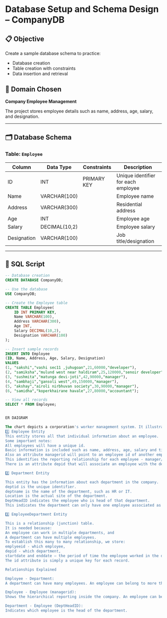 # Database Setup and Schema Design – CompanyDB

## 📋 Objective
Create a sample database schema to practice:
- Database creation
- Table creation with constraints
- Data insertion and retrieval

## 🏢 Domain Chosen
**Company Employee Management**

The project stores employee details such as name, address, age, salary, and designation.

---

## 🗂️ Database Schema

### Table: `Employee`

| Column      | Data Type       | Constraints        | Description                       |
|-------------|-----------------|--------------------|-----------------------------------|
| ID          | INT             | PRIMARY KEY        | Unique identifier for each employee |
| Name        | VARCHAR(100)    |                    | Employee name                      |
| Address     | VARCHAR(300)    |                    | Residential address                |
| Age         | INT             |                    | Employee age                       |
| Salary      | DECIMAL(10,2)   |                    | Employee salary                    |
| Designation | VARCHAR(100)    |                    | Job title/designation             |

---

## 💾 SQL Script

```sql
-- Database creation
CREATE DATABASE CompanyDB;

-- Use the database
USE CompanyDB;

-- Create the Employee table
CREATE TABLE Employee(
    ID INT PRIMARY KEY,
    Name VARCHAR(100),
    Address VARCHAR(300),
    Age INT,
    Salary DECIMAL(10,2),
    Designation VARCHAR(100)
);

-- Insert sample records
INSERT INTO Employee
(ID, Name, Address, Age, Salary, Designation)
VALUES
(1, "sakshi","vashi sec11 ,juhugoan",21,60000,"developer"),
(2, "samiksha","mulund west near haldiram",25,120000,"senoir developer"),
(3, "sushmita","matunga devi-joti",42,90000,"manager"),
(4, "sambhaji","gansoli west",49,150000,"manager"),
(5, "akshay","airoli nirbhuvan society",30,90000,"manager"),
(6, "samidha","koperkhairane havale",27,80000,"accountant");

-- View all records
SELECT * FROM Employee;


ER DAIGRAM

The chart depicts a corporation's worker management system. It illustrates how workers, departments, and the relationship within are set up.
1️⃣ Employee Entity
This entity stores all that individual information about an employee.
Some important notes:
All employees will have a unique id.
Basic information is included such as name, address, age, salary and title.
Also an attribute managerid will point to an employee id of another employee.
This identifies the reporting relationship for each employee - manager/supervisor.
There is an attribute depid that will associate an employee with the department where they primarily work.

2️⃣ Department Entity

This entity has the information about each department in the company.
deptid is the unique identifier.
deptname is the name of the department, such as HR or IT.
Location is the actual site of the department.
DeptHeadID indicates the employee who is head of that department.
This indicates the department can only have one employee associated as as department head.

3️⃣ EmployeeDepartment Entity

This is a relationship (junction) table.
It is needed because:
An employee can work in multiple departments, and
A department can have multiple employees.
To establish this many to many relationship, we store:
emplyeeid - which employee, 
depid - which department, 
startdate and enddate – the period of time the employee worked in the department.
The id attribute is simply a unique key for each record.

Relationships Explained

Employee - Department: 
A department can have many employees. An employee can belong to more than one department through depid in Employee and the junction table (Table 2).

Employee - Employee (managerid): 
Shows the hierarchical reporting inside the company. An employee can be the manager of other employees.

Department - Employee (DeptHeadID): 
Indicates which employee is the head of the department.